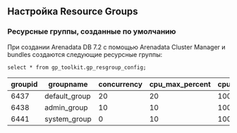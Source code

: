 ## Настройка Resource Groups ##   
   
### Ресурсные группы, созданные по умолчанию ###   
При создании Arenadata DB 7.2 с помощью Arenadata Cluster Manager и bundles создаются следующие ресурсные группы:
```
select * from gp_toolkit.gp_resgroup_config;
```
|groupid|groupname|concurrency|cpu_max_percent|cpu_weight|cpuset|memory_limit|min_cost|io_limit|
|-------|---------|-----------|---------------|----------|------|------------|--------|--------|
|6437|default_group|20|20|100|-1|-1|500|-1|
|6438|admin_group|10|10|100|-1|-1|500|-1|
|6441|system_group|0|10|100|-1|-1|500|-1|


